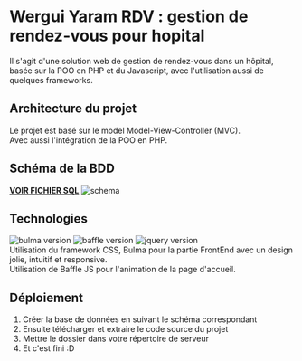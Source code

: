 # Wergui Yaram RDV : gestion de rendez-vous pour hopital

Il s'agit d'une solution web de gestion de rendez-vous dans un hôpital, basée sur la POO en PHP et du Javascript, avec l'utilisation aussi de quelques frameworks.


## Architecture du projet

Le projet est basé sur le model Model-View-Controller (MVC).  
Avec aussi l'intégration de la POO en PHP.


## Schéma de la BDD

[**VOIR FICHIER SQL**](https://github.com/daooda-galsen-dev/wergui-yaram-RDV/blob/master/view/files/ges_rdv.sql)
![schema](https://github.com/daooda-galsen-dev/wergui-yaram-RDV/blob/master/view/files/bdd.PNG)

## Technologies

![bulma version](https://img.shields.io/badge/bulma-0.7.5-blueviolet.svg)
![baffle version](https://img.shields.io/badge/Baffle%20JS-0.3.6-lightgrey)
![jquery version](https://img.shields.io/badge/jQuery-3.4.1-blue)  
Utilisation du framework CSS, Bulma pour la partie FrontEnd avec un design jolie, intuitif et responsive.  
Utilisation de Baffle JS pour l'animation de la page d'accueil.


## Déploiement

1. Créer la base de données en suivant le schéma correspondant
2. Ensuite télécharger et extraire le code source du projet
3. Mettre le dossier dans votre répertoire de serveur
4. Et c'est fini :D
